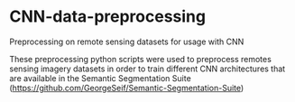 # CNN-data-preprocessing
Preprocessing on remote sensing datasets for usage with CNN

These preprocessing python scripts were used to preprocess remotes sensing imagery datasets in order to train different CNN architectures that are available in the Semantic Segmentation Suite (https://github.com/GeorgeSeif/Semantic-Segmentation-Suite)
